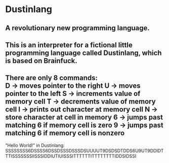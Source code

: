 # Dustinlang
A revolutionary new programming language.   
----  
This is an interpreter for a fictional little programming language called Dustinlang, which is based on Brainfuck.  
----  
There are only 8 commands:  
D -> moves pointer to the right 
U -> moves pointer to the left 
S -> increments value of memory cell 
T -> decrements value of memory cell 
I -> prints out character at memory cell 
N -> store character at cell in memory 
6 -> jumps past matching 6 if memory cell is zero 
9 -> jumps past matching 6 if memory cell is nonzero 
----  
"Hello World!" in Dustinlang:  
SSSSSSSS6DSSSS6DSSDSSSDSSSDSUUUUT9DSDSDTDDS6U9UT9DDIDTTTISSSSSSSIISSSIDDIUTIUISSSITTTTTTITTTTTTTTIDDSIDSSI
